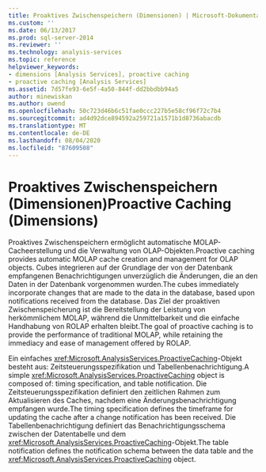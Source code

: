 ```yaml
---
title: Proaktives Zwischenspeichern (Dimensionen) | Microsoft-Dokumentation
ms.custom: ''
ms.date: 06/13/2017
ms.prod: sql-server-2014
ms.reviewer: ''
ms.technology: analysis-services
ms.topic: reference
helpviewer_keywords:
- dimensions [Analysis Services], proactive caching
- proactive caching [Analysis Services]
ms.assetid: 7d57fe93-6e5f-4a50-844f-dd2bbdbb94a5
author: minewiskan
ms.author: owend
ms.openlocfilehash: 50c723d46b6c51fae0ccc227b5e58cf96f72c7b4
ms.sourcegitcommit: ad4d92dce894592a259721a1571b1d8736abacdb
ms.translationtype: MT
ms.contentlocale: de-DE
ms.lasthandoff: 08/04/2020
ms.locfileid: "87609508"
---
```

# <a name="proactive-caching-dimensions"></a><span data-ttu-id="51a0b-102">Proaktives Zwischenspeichern (Dimensionen)</span><span class="sxs-lookup"><span data-stu-id="51a0b-102">Proactive Caching (Dimensions)</span></span>
  <span data-ttu-id="51a0b-103">Proaktives Zwischenspeichern ermöglicht automatische MOLAP-Cacheerstellung und die Verwaltung von OLAP-Objekten.</span><span class="sxs-lookup"><span data-stu-id="51a0b-103">Proactive caching provides automatic MOLAP cache creation and management for OLAP objects.</span></span> <span data-ttu-id="51a0b-104">Cubes integrieren auf der Grundlage der von der Datenbank empfangenen Benachrichtigungen unverzüglich die Änderungen, die an den Daten in der Datenbank vorgenommen wurden.</span><span class="sxs-lookup"><span data-stu-id="51a0b-104">The cubes immediately incorporate changes that are made to the data in the database, based upon notifications received from the database.</span></span> <span data-ttu-id="51a0b-105">Das Ziel der proaktiven Zwischenspeicherung ist die Bereitstellung der Leistung von herkömmlichem MOLAP, während die Unmittelbarkeit und die einfache Handhabung von ROLAP erhalten bleibt.</span><span class="sxs-lookup"><span data-stu-id="51a0b-105">The goal of proactive caching is to provide the performance of traditional MOLAP, while retaining the immediacy and ease of management offered by ROLAP.</span></span>  
  
 <span data-ttu-id="51a0b-106">Ein einfaches <xref:Microsoft.AnalysisServices.ProactiveCaching>-Objekt besteht aus: Zeitsteuerungsspezifikation und Tabellenbenachrichtigung.</span><span class="sxs-lookup"><span data-stu-id="51a0b-106">A simple <xref:Microsoft.AnalysisServices.ProactiveCaching> object is composed of: timing specification, and table notification.</span></span> <span data-ttu-id="51a0b-107">Die Zeitsteuerungsspezifikation definiert den zeitlichen Rahmen zum Aktualisieren des Caches, nachdem eine Änderungsbenachrichtigung empfangen wurde.</span><span class="sxs-lookup"><span data-stu-id="51a0b-107">The timing specification defines the timeframe for updating the cache after a change notification has been received.</span></span> <span data-ttu-id="51a0b-108">Die Tabellenbenachrichtigung definiert das Benachrichtigungsschema zwischen der Datentabelle und dem <xref:Microsoft.AnalysisServices.ProactiveCaching>-Objekt.</span><span class="sxs-lookup"><span data-stu-id="51a0b-108">The table notification defines the notification schema between the data table and the <xref:Microsoft.AnalysisServices.ProactiveCaching> object.</span></span>  
  
  
